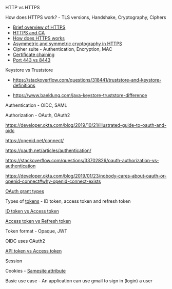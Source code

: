 HTTP vs HTTPS

How does HTTPS work? - TLS versions, Handshake, Cryptography, Ciphers
- [Brief overview of HTTPS](https://www.youtube.com/watch?v=j9QmMEWmcfo)
- [HTTPS and CA](https://www.youtube.com/watch?v=T4Df5_cojAs) 
- [How does HTTPS works](https://www.thesslstore.com/blog/how-does-https-work)
- [Asymmetric and symmetric cryptography in HTTPS](https://stackoverflow.com/questions/37791013/https-uses-asymmetric-or-symmetric-encryption)
- Cipher suite - Authentication, Encryption, MAC 
- [Certificate chaining](https://support.dnsimple.com/articles/what-is-ssl-certificate-chain/)
- [Port 443 vs 8443](https://www.dcgears.com/blog/what-is-the-difference-between-https-port-443-and-port-8443#:~:text=The%20key%20difference%20between%20HTTPS,between%20web%20browsers%20and%20servers)

Keystore vs Truststore 

- https://stackoverflow.com/questions/318441/truststore-and-keystore-definitions

- https://www.baeldung.com/java-keystore-truststore-difference


Authentication - OIDC, SAML

Authorization - OAuth, OAuth2

https://developer.okta.com/blog/2019/10/21/illustrated-guide-to-oauth-and-oidc 

https://openid.net/connect/

https://oauth.net/articles/authentication/

https://stackoverflow.com/questions/33702826/oauth-authorization-vs-authentication

https://developer.okta.com/blog/2019/01/23/nobody-cares-about-oauth-or-openid-connect#why-openid-connect-exists

[OAuth grant types](https://oauth.net/2/grant-types/)

Types of [tokens](https://auth0.com/docs/secure/tokens/access-tokens) - ID token, access token and refresh token

[ID token vs Access token](https://developer.okta.com/docs/guides/validate-access-tokens/dotnet/main/)

[Access token vs Refresh token](https://stackoverflow.com/questions/34931052/how-does-a-short-lived-access-token-add-security)

Token format - Opaque, JWT

OIDC uses OAuth2

[API token vs Access token](https://docs.vmware.com/en/VMware-Cloud-services/services/Using-VMware-Cloud-Services/GUID-1EEC504F-CFE5-4030-8DCB-1201CECF8B45.html#:~:text=The%20difference%20is%20that%20API,service%20involved%20in%20the%20interaction)

Session

Cookies - [Samesite attribute](https://developer.mozilla.org/en-US/docs/Web/HTTP/Headers/Set-Cookie/SameSite)

Basic use case - An application can use gmail to sign in (login) a user 


